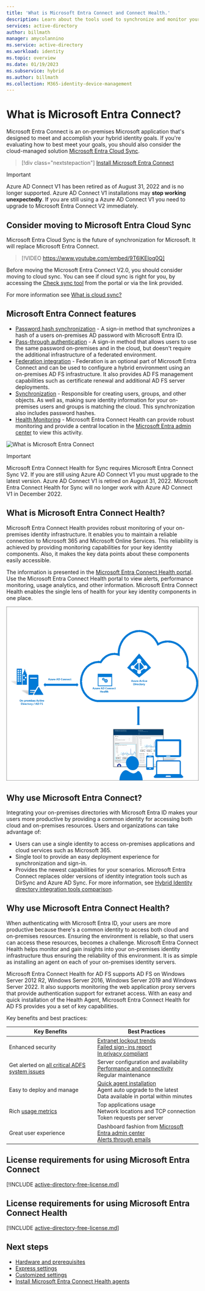```yaml
---
title: 'What is Microsoft Entra Connect and Connect Health.'
description: Learn about the tools used to synchronize and monitor your on-premises environment with Microsoft Entra ID.
services: active-directory
author: billmath
manager: amycolannino
ms.service: active-directory
ms.workload: identity
ms.topic: overview
ms.date: 01/19/2023
ms.subservice: hybrid
ms.author: billmath
ms.collection: M365-identity-device-management
---
```


# What is Microsoft Entra Connect?

Microsoft Entra Connect is an on-premises Microsoft application that's designed to meet and accomplish your hybrid identity goals. If you're evaluating how to best meet your goals, you should also consider the cloud-managed solution [Microsoft Entra Cloud Sync](../cloud-sync/what-is-cloud-sync.md).


> [!div class="nextstepaction"]
> [Install Microsoft Entra Connect](https://www.microsoft.com/download/details.aspx?id=47594)
> 


 >[!IMPORTANT]
 >Azure AD Connect V1 has been retired as of August 31, 2022 and is no longer supported. Azure AD Connect V1 installations may **stop working unexpectedly**. If you are still using a Azure AD Connect V1 you need to upgrade to Microsoft Entra Connect V2 immediately.

<a name='consider-moving-to-azure-ad-connect-cloud-sync'></a>

## Consider moving to Microsoft Entra Cloud Sync
Microsoft Entra Cloud Sync is the future of synchronization for Microsoft.  It will replace Microsoft Entra Connect.  

> [!VIDEO https://www.youtube.com/embed/9T6lKEloq0Q]

Before moving the Microsoft Entra Connect V2.0, you should consider moving to cloud sync.  You can see if cloud sync is right for you, by accessing the [Check sync tool](https://aka.ms/M365Wizard) from the portal or via the link provided.

For more information see [What is cloud sync?](../cloud-sync/what-is-cloud-sync.md)

<a name='azure-ad-connect-features'></a>

## Microsoft Entra Connect features
     
- [Password hash synchronization](whatis-phs.md) - A sign-in method that synchronizes a hash of a users on-premises AD password with Microsoft Entra ID.
- [Pass-through authentication](how-to-connect-pta.md) - A sign-in method that allows users to use the same password on-premises and in the cloud, but doesn't require the additional infrastructure of a federated environment.
- [Federation integration](how-to-connect-fed-whatis.md) - Federation is an optional part of Microsoft Entra Connect and can be used to configure a hybrid environment using an on-premises AD FS infrastructure. It also provides AD FS management capabilities such as certificate renewal and additional AD FS server deployments.
- [Synchronization](how-to-connect-sync-whatis.md) - Responsible for creating users, groups, and other objects.  As well as, making sure identity information for your on-premises users and groups is matching the cloud.  This synchronization also includes password hashes.
- [Health Monitoring](whatis-azure-ad-connect.md#what-is-azure-ad-connect-health) - Microsoft Entra Connect Health can provide robust monitoring and provide a central location in the [Microsoft Entra admin center](https://entra.microsoft.com) to view this activity. 


![What is Microsoft Entra Connect](~/identity/hybrid/media/whatis-hybrid-identity/arch.png)

> [!IMPORTANT]
> Microsoft Entra Connect Health for Sync requires Microsoft Entra Connect Sync V2. If you are still using Azure AD Connect V1 you must upgrade to the latest version. 
> Azure AD Connect V1 is retired on August 31, 2022. Microsoft Entra Connect Health for Sync will no longer work with Azure AD Connect V1 in December 2022.



<a name='what-is-azure-ad-connect-health'></a>

## What is Microsoft Entra Connect Health?

Microsoft Entra Connect Health provides robust monitoring of your on-premises identity infrastructure. It enables you to maintain a reliable connection to Microsoft 365 and Microsoft Online Services.  This reliability is achieved by providing monitoring capabilities for your key identity components. Also, it makes the key data points about these components easily accessible.



The information is presented in the [Microsoft Entra Connect Health portal](https://aka.ms/aadconnecthealth). Use the Microsoft Entra Connect Health portal to view alerts, performance monitoring, usage analytics, and other information. Microsoft Entra Connect Health enables the single lens of health for your key identity components in one place.

![What is Microsoft Entra Connect Health](./media/whatis-hybrid-identity-health/aadconnecthealth2.png)

<a name='why-use-azure-ad-connect'></a>

## Why use Microsoft Entra Connect?
Integrating your on-premises directories with Microsoft Entra ID makes your users more productive by providing a common identity for accessing both cloud and on-premises resources. Users and organizations can take advantage of:

* Users can use a single identity to access on-premises applications and cloud services such as Microsoft 365.
* Single tool to provide an easy deployment experience for synchronization and sign-in.
* Provides the newest capabilities for your scenarios. Microsoft Entra Connect replaces older versions of identity integration tools such as DirSync and Azure AD Sync. For more information, see [Hybrid Identity directory integration tools comparison](plan-hybrid-identity-design-considerations-tools-comparison.md).

<a name='why-use-azure-ad-connect-health'></a>

## Why use Microsoft Entra Connect Health?
When authenticating with Microsoft Entra ID, your users are more productive because there's a common identity to access both cloud and on-premises resources. Ensuring the environment is reliable, so that users can access these resources, becomes a challenge.  Microsoft Entra Connect Health helps monitor and gain insights into your on-premises identity infrastructure thus ensuring the reliability of this environment. It is as simple as installing an agent on each of your on-premises identity servers.

Microsoft Entra Connect Health for AD FS supports AD FS on Windows Server 2012 R2, Windows Server 2016, Windows Server 2019 and Windows Server 2022. It also supports monitoring the web application proxy servers that provide authentication support for extranet access. With an easy and quick installation of the Health Agent, Microsoft Entra Connect Health for AD FS provides you a set of key capabilities.

Key benefits and best practices:

|Key Benefits|Best Practices|
|-----|-----|
|Enhanced security|[Extranet lockout trends](how-to-connect-health-adfs.md#usage-analytics-for-ad-fs)</br>[Failed sign-ins report](how-to-connect-health-adfs-risky-ip.md)</br>[In privacy compliant](reference-connect-health-user-privacy.md)|
|Get alerted on [all critical ADFS system issues](how-to-connect-health-alert-catalog.md#alerts-for-active-directory-federation-services)|Server configuration and availability</br>[Performance and connectivity](how-to-connect-health-adfs.md#performance-monitoring-for-ad-fs)</br>Regular maintenance|
|Easy to deploy and manage|[Quick agent installation](how-to-connect-health-agent-install.md#install-the-agent-for-ad-fs)</br>Agent auto upgrade to the latest</br>Data available in portal within minutes|
Rich [usage metrics](how-to-connect-health-adfs.md#usage-analytics-for-ad-fs)|Top applications usage</br>Network locations and TCP connection</br>Token requests per server|
|Great user experience|Dashboard fashion from [Microsoft Entra admin center](https://entra.microsoft.com)</br>[Alerts through emails](how-to-connect-health-adfs.md#alerts-for-ad-fs)|


<a name='license-requirements-for-using-azure-ad-connect'></a>

## License requirements for using Microsoft Entra Connect

[!INCLUDE [active-directory-free-license.md](~/includes/entra-free-license.md)]

<a name='license-requirements-for-using-azure-ad-connect-health'></a>

## License requirements for using Microsoft Entra Connect Health
[!INCLUDE [active-directory-free-license.md](~/includes/entra-p1-license.md)]

## Next steps

- [Hardware and prerequisites](how-to-connect-install-prerequisites.md) 
- [Express settings](how-to-connect-install-express.md)
- [Customized settings](how-to-connect-install-custom.md)
- [Install Microsoft Entra Connect Health agents](how-to-connect-health-agent-install.md)
